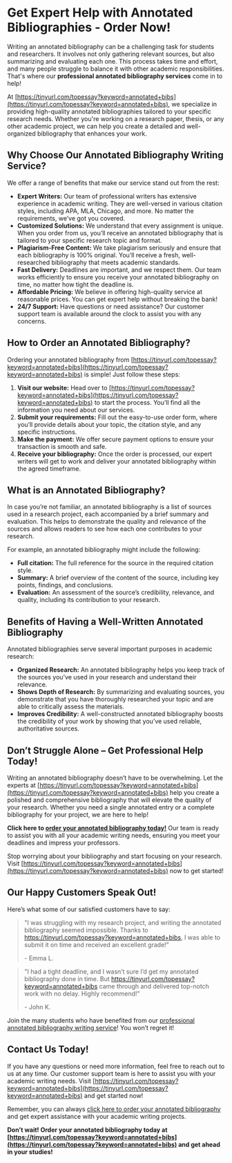 # Get Expert Help with Annotated Bibliographies - Order Now!

Writing an annotated bibliography can be a challenging task for students and researchers. It involves not only gathering relevant sources, but also summarizing and evaluating each one. This process takes time and effort, and many people struggle to balance it with other academic responsibilities. That's where our **professional annotated bibliography services** come in to help!

At [https://tinyurl.com/topessay?keyword=annotated+bibs](https://tinyurl.com/topessay?keyword=annotated+bibs), we specialize in providing high-quality annotated bibliographies tailored to your specific research needs. Whether you're working on a research paper, thesis, or any other academic project, we can help you create a detailed and well-organized bibliography that enhances your work.

## Why Choose Our Annotated Bibliography Writing Service?

We offer a range of benefits that make our service stand out from the rest:

- **Expert Writers:** Our team of professional writers has extensive experience in academic writing. They are well-versed in various citation styles, including APA, MLA, Chicago, and more. No matter the requirements, we’ve got you covered.
- **Customized Solutions:** We understand that every assignment is unique. When you order from us, you’ll receive an annotated bibliography that is tailored to your specific research topic and format.
- **Plagiarism-Free Content:** We take plagiarism seriously and ensure that each bibliography is 100% original. You’ll receive a fresh, well-researched bibliography that meets academic standards.
- **Fast Delivery:** Deadlines are important, and we respect them. Our team works efficiently to ensure you receive your annotated bibliography on time, no matter how tight the deadline is.
- **Affordable Pricing:** We believe in offering high-quality service at reasonable prices. You can get expert help without breaking the bank!
- **24/7 Support:** Have questions or need assistance? Our customer support team is available around the clock to assist you with any concerns.

## How to Order an Annotated Bibliography?

Ordering your annotated bibliography from [https://tinyurl.com/topessay?keyword=annotated+bibs](https://tinyurl.com/topessay?keyword=annotated+bibs) is simple! Just follow these steps:

1. **Visit our website:** Head over to [https://tinyurl.com/topessay?keyword=annotated+bibs](https://tinyurl.com/topessay?keyword=annotated+bibs) to start the process. You’ll find all the information you need about our services.
2. **Submit your requirements:** Fill out the easy-to-use order form, where you’ll provide details about your topic, the citation style, and any specific instructions.
3. **Make the payment:** We offer secure payment options to ensure your transaction is smooth and safe.
4. **Receive your bibliography:** Once the order is processed, our expert writers will get to work and deliver your annotated bibliography within the agreed timeframe.

## What is an Annotated Bibliography?

In case you’re not familiar, an annotated bibliography is a list of sources used in a research project, each accompanied by a brief summary and evaluation. This helps to demonstrate the quality and relevance of the sources and allows readers to see how each one contributes to your research.

For example, an annotated bibliography might include the following:

- **Full citation:** The full reference for the source in the required citation style.
- **Summary:** A brief overview of the content of the source, including key points, findings, and conclusions.
- **Evaluation:** An assessment of the source’s credibility, relevance, and quality, including its contribution to your research.

## Benefits of Having a Well-Written Annotated Bibliography

Annotated bibliographies serve several important purposes in academic research:

- **Organized Research:** An annotated bibliography helps you keep track of the sources you’ve used in your research and understand their relevance.
- **Shows Depth of Research:** By summarizing and evaluating sources, you demonstrate that you have thoroughly researched your topic and are able to critically assess the materials.
- **Improves Credibility:** A well-constructed annotated bibliography boosts the credibility of your work by showing that you’ve used reliable, authoritative sources.

## Don’t Struggle Alone – Get Professional Help Today!

Writing an annotated bibliography doesn’t have to be overwhelming. Let the experts at [https://tinyurl.com/topessay?keyword=annotated+bibs](https://tinyurl.com/topessay?keyword=annotated+bibs) help you create a polished and comprehensive bibliography that will elevate the quality of your research. Whether you need a single annotated entry or a complete bibliography for your project, we are here to help!

**Click here to [order your annotated bibliography today!](https://tinyurl.com/topessay?keyword=annotated+bibs)** Our team is ready to assist you with all your academic writing needs, ensuring you meet your deadlines and impress your professors.

Stop worrying about your bibliography and start focusing on your research. Visit [https://tinyurl.com/topessay?keyword=annotated+bibs](https://tinyurl.com/topessay?keyword=annotated+bibs) now to get started!

## Our Happy Customers Speak Out!

Here’s what some of our satisfied customers have to say:

> "I was struggling with my research project, and writing the annotated bibliography seemed impossible. Thanks to https://tinyurl.com/topessay?keyword=annotated+bibs, I was able to submit it on time and received an excellent grade!"
> 
> <footer>- Emma L.</footer>

> "I had a tight deadline, and I wasn’t sure I’d get my annotated bibliography done in time. But https://tinyurl.com/topessay?keyword=annotated+bibs came through and delivered top-notch work with no delay. Highly recommend!"
> 
> <footer>- John K.</footer>

Join the many students who have benefited from our [professional annotated bibliography writing service](https://tinyurl.com/topessay?keyword=annotated+bibs)! You won’t regret it!

## Contact Us Today!

If you have any questions or need more information, feel free to reach out to us at any time. Our customer support team is here to assist you with your academic writing needs. Visit [https://tinyurl.com/topessay?keyword=annotated+bibs](https://tinyurl.com/topessay?keyword=annotated+bibs) and get started now!

Remember, you can always [click here to order your annotated bibliography](https://tinyurl.com/topessay?keyword=annotated+bibs) and get expert assistance with your academic writing projects.

**Don’t wait! Order your annotated bibliography today at [https://tinyurl.com/topessay?keyword=annotated+bibs](https://tinyurl.com/topessay?keyword=annotated+bibs) and get ahead in your studies!**
